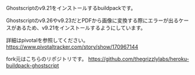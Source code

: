 Ghostscriptのv9.21をインストールするbuildpackです。

Ghostscriptのv9.26やv9.23だとPDFから画像に変換する際にエラーが出るケースがあるため、v9.21をインストールするようにしています。

詳細はpivotalを参照してください。
https://www.pivotaltracker.com/story/show/170967144

fork元はこちらのリポジトリです。
https://github.com/thegrizzlylabs/heroku-buildpack-ghostscript


